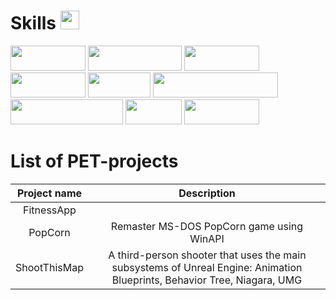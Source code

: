 # Skills <img src="https://user-images.githubusercontent.com/34418187/202911895-f5e9690b-9772-4c3a-8ba6-d6ad2039e3b4.gif" width="30" height="30" />

<img src="https://i.postimg.cc/XvggQXtK/Untitled-1.png" width="120" height="40" /> <img src="https://i.postimg.cc/dQ53YCbk/Untitled-6.png" width="150" height="40"/> <img src="https://i.postimg.cc/tJ5gZQcz/Untitled-1.png" width="120" height="40" />    <img src="https://i.postimg.cc/bvBVPZNx/2.png" width="120" height="40" /> <img src="https://camo.githubusercontent.com/891c1fd9d2ab2adf1053e8514f469b94049769ccd9d2765c8e06e9c1b6da1b8c/68747470733a2f2f696d672e736869656c64732e696f2f62616467652f632b2b2d2532333030353939432e7376673f7374796c653d666f722d7468652d6261646765266c6f676f3d63253242253242266c6f676f436f6c6f723d7768697465" width="100" height="40"/> <img src="https://i.postimg.cc/LXcFDycZ/unreal.png" width="200" height="40" />    <img src="https://i.postimg.cc/pL2FZxMz/4.png" width="180" height="40" /> <img src="https://camo.githubusercontent.com/ec0d32e85caf4723d5182a75338c89f85a2c3679aed0c46c9ee9fd1c8dc2a316/68747470733a2f2f696d672e736869656c64732e696f2f62616467652f6769742d2532334630353033332e7376673f7374796c653d666f722d7468652d6261646765266c6f676f3d676974266c6f676f436f6c6f723d7768697465" width="90" height="40" /> <img src="https://camo.githubusercontent.com/f6d50128cb007f85916b7a899da5d94f654dce35a37331c8d28573aef46f4274/68747470733a2f2f696d672e736869656c64732e696f2f62616467652f6769746875622d2532333132313031312e7376673f7374796c653d666f722d7468652d6261646765266c6f676f3d676974687562266c6f676f436f6c6f723d7768697465" width="120" height="40" />   

# List of PET-projects
| Project name  | Description |
|:------------:|:-----------:|
| FitnessApp |  | 
| PopCorn | Remaster MS-DOS PopCorn game using WinAPI | 
| ShootThisMap | A third-person shooter that uses the main subsystems of Unreal Engine: Animation Blueprints, Behavior Tree, Niagara, UMG |

